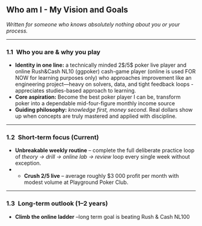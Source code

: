 



## Who am I - My  Vision and  Goals 
*Written for someone who knows absolutely nothing about you or your process.*

---

### 1.1 Who you are & why you play  
- **Identity in one line:** a technically minded 2\$/5\$ poker live player and online Rush&Cash NL10 (ggpoker) cash-game player (online is used FOR NOW for learning purposes only) who approaches improvement like an engineering project—heavy on solvers, data, and tight feedback loops - appreciates studies-based approach to learning.  
- **Core aspiration:** Become the best poker player I can be, transform poker into a dependable mid-four-figure monthly income source  
- **Guiding philosophy:** *knowledge first, money second*. Real dollars show up when concepts are truly mastered and applied with discipline.

---

### 1.2 Short-term focus (Current)  
- **Unbreakable weekly routine** – complete the full deliberate practice loop of *theory → drill → online lab → review* loop every single week without exception.  
- - **Crush $2/$5 live** – average roughly \$3 000 profit per month with modest volume at Playground Poker Club.  

---

### 1.3 Long-term outlook (1–2 years)  
- **Climb the online ladder** –long term goal is beating Rush & Cash NL100
